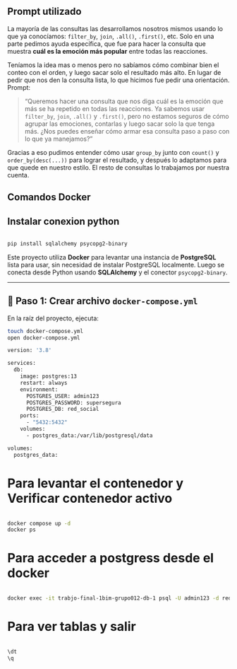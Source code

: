 ## Prompt utilizado

La mayoría de las consultas las desarrollamos nosotros mismos usando lo que ya conocíamos: `filter_by`, `join`, `.all()`, `.first()`, etc. Solo en una parte pedimos ayuda específica, que fue para hacer la consulta que muestra **cuál es la emoción más popular** entre todas las reacciones.

Teníamos la idea mas o menos pero no sabíamos cómo combinar bien el conteo con el orden, y luego sacar solo el resultado más alto. En lugar de pedir que nos den la consulta lista, lo que hicimos fue pedir una orientación. Prompt:

> “Queremos hacer una consulta que nos diga cuál es la emoción que más se ha repetido en todas las reacciones. Ya sabemos usar `filter_by`, `join`, `.all()` y `.first()`, pero no estamos seguros de cómo agrupar las emociones, contarlas y luego sacar solo la que tenga más. ¿Nos puedes enseñar cómo armar esa consulta paso a paso con lo que ya manejamos?”

Gracias a eso pudimos entender cómo usar `group_by` junto con `count()` y `order_by(desc(...))` para lograr el resultado, y después lo adaptamos para que quede en nuestro estilo. El resto de consultas lo trabajamos por nuestra cuenta.



## Comandos Docker

## Instalar conexion python
```bash

pip install sqlalchemy psycopg2-binary

```
Este proyecto utiliza **Docker** para levantar una instancia de **PostgreSQL** lista para usar, sin necesidad de instalar PostgreSQL localmente. Luego se conecta desde Python usando **SQLAlchemy** y el conector `psycopg2-binary`.

---

## 🐳 Paso 1: Crear archivo `docker-compose.yml`

En la raíz del proyecto, ejecuta:

```bash
touch docker-compose.yml
open docker-compose.yml

version: '3.8'

services:
  db:
    image: postgres:13
    restart: always
    environment:
      POSTGRES_USER: admin123
      POSTGRES_PASSWORD: supersegura
      POSTGRES_DB: red_social
    ports:
      - "5432:5432"
    volumes:
      - postgres_data:/var/lib/postgresql/data

volumes:
  postgres_data:
```

# Para levantar el contenedor y Verificar contenedor activo
```bash

docker compose up -d
docker ps

```

# Para acceder a postgress desde el docker
```bash

docker exec -it trabjo-final-1bim-grupo012-db-1 psql -U admin123 -d red_social
```


# Para ver tablas y salir
```bash

\dt
\q
```


